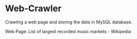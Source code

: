 # Web-Crawler

Crawling a web page and storing the data in MySQL database.

Web Page: List of largest recorded music markets - Wikipedia
